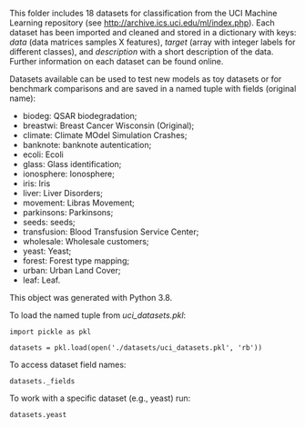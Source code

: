 This folder includes 18 datasets for classification from the UCI Machine Learning repository 
(see http://archive.ics.uci.edu/ml/index.php). Each dataset has been imported and cleaned and stored in a dictionary 
with keys: _data_ (data matrices samples X features), _target_ (array with integer labels for different classes), and
_description_ with a short description of the data. Further information on each dataset can be found online.

Datasets available can be used to test new models as toy datasets or for benchmark comparisons and are saved
in a named tuple with fields (original name):

- biodeg: QSAR biodegradation;
- breastwi: Breast Cancer Wisconsin (Original);
- climate: Climate MOdel Simulation Crashes;
- banknote: banknote autentication; 
- ecoli: Ecoli
- glass: Glass identification; 
- ionosphere: Ionosphere;
- iris: Iris
- liver: Liver Disorders;
- movement: Libras Movement; 
- parkinsons: Parkinsons;
- seeds: seeds;
- transfusion: Blood Transfusion Service Center;
- wholesale: Wholesale customers;
- yeast: Yeast;
- forest: Forest type mapping;
- urban: Urban Land Cover;
- leaf: Leaf.

This object was generated with Python 3.8.

To load the named tuple from _uci_datasets.pkl_:

    import pickle as pkl
    
    datasets = pkl.load(open('./datasets/uci_datasets.pkl', 'rb'))

To access dataset field names:

    datasets._fields

To work with a specific dataset (e.g., yeast) run:

    datasets.yeast

